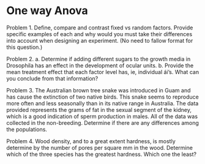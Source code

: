 # One way Anova

Problem 1. Define, compare and contrast fixed vs random factors. Provide specific examples of
each and why would you must take their differences into account when designing an experiment.
(No need to fallow format for this question.)

Problem 2. a. Determine if adding different sugars to the growth media in Drosophila has an
effect in the development of ocular units. 
b. Provide the mean treatment effect that each factor level has, ie, individual ái’s. What can you conclude from that information?

Problem 3. The Australian brown tree snake was introduced in Guam and has cause the
extinction of two native birds. This snake seems to reproduce more often and less seasonally than
in its native range in Australia. The data provided represents the grams of fat in the sexual
segment of the kidney, which is a good indication of sperm production in males. All of the data
was collected in the non-breeding. Determine if there are any differences among the populations.

Problem 4. Wood density, and to a great extent hardness, is mostly determine by the number of
pores per square mm in the wood. Determine which of the three species has the greatest
hardness. Which one the least? 
